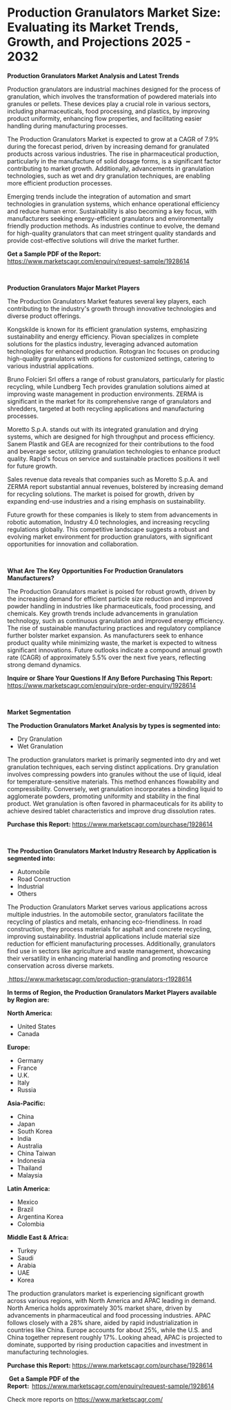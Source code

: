 <p><h1>Production Granulators Market Size: Evaluating its Market Trends, Growth, and Projections 2025 - 2032</h1></p><p><strong>Production Granulators Market Analysis and Latest Trends</strong></p>
<p><p>Production granulators are industrial machines designed for the process of granulation, which involves the transformation of powdered materials into granules or pellets. These devices play a crucial role in various sectors, including pharmaceuticals, food processing, and plastics, by improving product uniformity, enhancing flow properties, and facilitating easier handling during manufacturing processes.</p><p>The Production Granulators Market is expected to grow at a CAGR of 7.9% during the forecast period, driven by increasing demand for granulated products across various industries. The rise in pharmaceutical production, particularly in the manufacture of solid dosage forms, is a significant factor contributing to market growth. Additionally, advancements in granulation technologies, such as wet and dry granulation techniques, are enabling more efficient production processes.</p><p>Emerging trends include the integration of automation and smart technologies in granulation systems, which enhance operational efficiency and reduce human error. Sustainability is also becoming a key focus, with manufacturers seeking energy-efficient granulators and environmentally friendly production methods. As industries continue to evolve, the demand for high-quality granulators that can meet stringent quality standards and provide cost-effective solutions will drive the market further.</p></p>
<p><strong>Get a Sample PDF of the Report:&nbsp;</strong> <a href="https://www.marketscagr.com/enquiry/request-sample/1928614?utm_campaign=3221&utm_medium=2&utm_source=Github&utm_content=ia&utm_term=29032025&utm_id=production-granulators">https://www.marketscagr.com/enquiry/request-sample/1928614</a></p>
<p>&nbsp;</p>
<p><strong>Production Granulators Major Market Players</strong></p>
<p><p>The Production Granulators Market features several key players, each contributing to the industry's growth through innovative technologies and diverse product offerings. </p><p>Kongskilde is known for its efficient granulation systems, emphasizing sustainability and energy efficiency. Piovan specializes in complete solutions for the plastics industry, leveraging advanced automation technologies for enhanced production. Rotogran Inc focuses on producing high-quality granulators with options for customized settings, catering to various industrial applications.</p><p>Bruno Folcieri Srl offers a range of robust granulators, particularly for plastic recycling, while Lundberg Tech provides granulation solutions aimed at improving waste management in production environments. ZERMA is significant in the market for its comprehensive range of granulators and shredders, targeted at both recycling applications and manufacturing processes.</p><p>Moretto S.p.A. stands out with its integrated granulation and drying systems, which are designed for high throughput and process efficiency. Sanem Plastik and GEA are recognized for their contributions to the food and beverage sector, utilizing granulation technologies to enhance product quality. Rapid's focus on service and sustainable practices positions it well for future growth.</p><p>Sales revenue data reveals that companies such as Moretto S.p.A. and ZERMA report substantial annual revenues, bolstered by increasing demand for recycling solutions. The market is poised for growth, driven by expanding end-use industries and a rising emphasis on sustainability. </p><p>Future growth for these companies is likely to stem from advancements in robotic automation, Industry 4.0 technologies, and increasing recycling regulations globally. This competitive landscape suggests a robust and evolving market environment for production granulators, with significant opportunities for innovation and collaboration.</p></p>
<p>&nbsp;</p>
<p><strong>What Are The Key Opportunities For Production Granulators Manufacturers?</strong></p>
<p><p>The Production Granulators market is poised for robust growth, driven by the increasing demand for efficient particle size reduction and improved powder handling in industries like pharmaceuticals, food processing, and chemicals. Key growth trends include advancements in granulation technology, such as continuous granulation and improved energy efficiency. The rise of sustainable manufacturing practices and regulatory compliance further bolster market expansion. As manufacturers seek to enhance product quality while minimizing waste, the market is expected to witness significant innovations. Future outlooks indicate a compound annual growth rate (CAGR) of approximately 5.5% over the next five years, reflecting strong demand dynamics.</p></p>
<p><strong>Inquire or Share Your Questions If Any Before Purchasing This Report:</strong> <a href="https://www.marketscagr.com/enquiry/pre-order-enquiry/1928614?utm_campaign=3221&utm_medium=2&utm_source=Github&utm_content=ia&utm_term=29032025&utm_id=production-granulators">https://www.marketscagr.com/enquiry/pre-order-enquiry/1928614</a></p>
<p>&nbsp;</p>
<p><strong>Market Segmentation</strong></p>
<p><strong>The Production Granulators Market Analysis by types is segmented into:</strong></p>
<p><ul><li>Dry Granulation</li><li>Wet Granulation</li></ul></p>
<p><p>The production granulators market is primarily segmented into dry and wet granulation techniques, each serving distinct applications. Dry granulation involves compressing powders into granules without the use of liquid, ideal for temperature-sensitive materials. This method enhances flowability and compressibility. Conversely, wet granulation incorporates a binding liquid to agglomerate powders, promoting uniformity and stability in the final product. Wet granulation is often favored in pharmaceuticals for its ability to achieve desired tablet characteristics and improve drug dissolution rates.</p></p>
<p><strong>Purchase this Report:&nbsp;</strong><a href="https://www.marketscagr.com/purchase/1928614?utm_campaign=3221&utm_medium=2&utm_source=Github&utm_content=ia&utm_term=29032025&utm_id=production-granulators">https://www.marketscagr.com/purchase/1928614</a></p>
<p>&nbsp;</p>
<p><strong>The Production Granulators Market Industry Research by Application is segmented into:</strong></p>
<p><ul><li>Automobile</li><li>Road Construction</li><li>Industrial</li><li>Others</li></ul></p>
<p><p>The Production Granulators Market serves various applications across multiple industries. In the automobile sector, granulators facilitate the recycling of plastics and metals, enhancing eco-friendliness. In road construction, they process materials for asphalt and concrete recycling, improving sustainability. Industrial applications include material size reduction for efficient manufacturing processes. Additionally, granulators find use in sectors like agriculture and waste management, showcasing their versatility in enhancing material handling and promoting resource conservation across diverse markets.</p></p>
<p><a href="https://www.marketscagr.com/production-granulators-r1928614?utm_campaign=3221&utm_medium=2&utm_source=Github&utm_content=ia&utm_term=29032025&utm_id=production-granulators">&nbsp;https://www.marketscagr.com/production-granulators-r1928614</a></p>
<p><strong>In terms of Region, the Production Granulators Market Players available by Region are:</strong></p>
<p>
    <p> <strong> North America: </strong>
        <ul>
            <li>United States</li>
            <li>Canada</li>
        </ul>
        </p> 
    <p> <strong> Europe: </strong>
        <ul>
            <li>Germany</li>
            <li>France</li>
            <li>U.K.</li>
            <li>Italy</li>
            <li>Russia</li>
        </ul>
        </p> 
    <p> <strong> Asia-Pacific: </strong>
        <ul>
            <li>China</li>
            <li>Japan</li>
            <li>South Korea</li>
            <li>India</li>
            <li>Australia</li>
            <li>China Taiwan</li>
            <li>Indonesia</li>
            <li>Thailand</li>
            <li>Malaysia</li>
        </ul>
        </p> 
    <p> <strong> Latin America: </strong>
        <ul>
            <li>Mexico</li>
            <li>Brazil</li>
            <li>Argentina Korea</li>
            <li>Colombia</li>
        </ul>
        </p> 
    <p> <strong> Middle East & Africa: </strong>
        <ul>
            <li>Turkey</li>
            <li>Saudi</li>
            <li>Arabia</li>
            <li>UAE</li>
            <li>Korea</li>
        </ul>
    </p>
    </p>
<p><p>The production granulators market is experiencing significant growth across various regions, with North America and APAC leading in demand. North America holds approximately 30% market share, driven by advancements in pharmaceutical and food processing industries. APAC follows closely with a 28% share, aided by rapid industrialization in countries like China. Europe accounts for about 25%, while the U.S. and China together represent roughly 17%. Looking ahead, APAC is projected to dominate, supported by rising production capacities and investment in manufacturing technologies.</p></p>
<p><strong>Purchase this Report: </strong><a href="https://www.marketscagr.com/purchase/1928614?utm_campaign=3221&utm_medium=2&utm_source=Github&utm_content=ia&utm_term=29032025&utm_id=production-granulators">https://www.marketscagr.com/purchase/1928614</a></p>
<p>&nbsp;<strong>Get a Sample PDF of the Report:&nbsp;&nbsp;</strong><a href="https://www.marketscagr.com/enquiry/request-sample/1928614?utm_campaign=3221&utm_medium=2&utm_source=Github&utm_content=ia&utm_term=29032025&utm_id=production-granulators">https://www.marketscagr.com/enquiry/request-sample/1928614</a></p>
<p><strong></strong></p>
<p>Check more reports on <a href="https://www.marketscagr.com/?utm_campaign=3221&utm_medium=2&utm_source=Github&utm_content=ia&utm_term=29032025&utm_id=production-granulators">https://www.marketscagr.com/</a></p>
